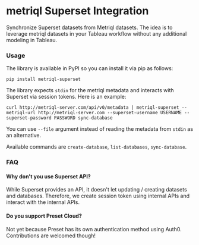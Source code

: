 # metriql Superset Integration

Synchronize Superset datasets from Metriql datasets. The idea is to leverage metriql datasets in your Tableau workflow without any additional modeling in Tableau.

### Usage

The library is available in PyPI so you can install it via pip as follows:

```
pip install metriql-superset
```

The library expects `stdin` for the metriql metadata and interacts with Superset via session tokens. Here is an example:

```
curl http://metriql-server.com/api/v0/metadata | metriql-superset --metriql-url http://metriql-server.com --superset-username USERNAME --superset-password PASSWORD sync-database
```

You can use `--file` argument instead of reading the metadata from `stdin` as an alternative.

Available commands are `create-database`, `list-databases`, `sync-database`.

### FAQ

#### Why don't you use Superset API?

While Superset provides an API, it doesn't let updating / creating datasets and databases. Therefore, we create session token using internal APIs and interact with the internal APIs.

#### Do you support Preset Cloud?

Not yet because Preset has its own authentication method using Auth0. Contributions are welcomed though! 

